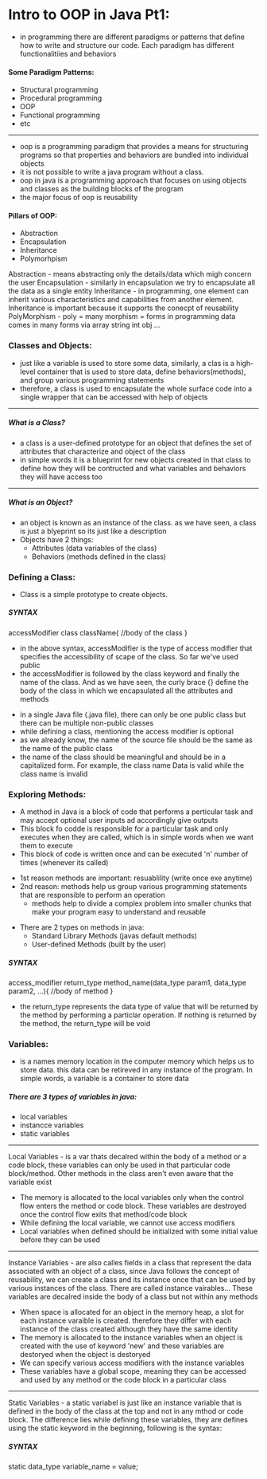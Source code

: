 # Intro to OOP in Java Pt1:
* in programming there are different paradigms or patterns that define 
    how to write and structure our code. Each paradigm has different functionalitiies and behaviors
#### Some Paradigm Patterns:
* Structural programming
* Procedural programming
* OOP
* Functional programming
* etc
***   
* oop is a programming paradigm that provides a means for structuring 
    programs so that properties and behaviors are bundled into individual objects
* it is not possible to write a java program without a class. 
* oop in java is a programming approach that focuses on using objects and 
    classes as the building blocks of the program
* the major focus of oop is reusability
#### Pillars of OOP:
* Abstraction
* Encapsulation
* Inheritance
* Polymorhpism

Abstraction - means abstracting only the details/data which migh concern 
    the user
Encapsulation - similarly in encapsulation we try to encapsulate all the 
    data as a single entity
Inheritance - in programming, one element can inherit various 
    characteristics and capabilities from another element. Inheritance is important because it supports the conecpt of reusability
PolyMorphism - poly = many morphism = forms in programming data comes in 
    many forms via array string int obj ...

### Classes and Objects:
* just like a variable is used to store some data, similarly, a clas is a 
    high-level container that is used to store data, define behaviors(methods), and group various programming statements
* therefore, a class is used to encapsulate the whole surface code into a 
    single wrapper that can be accessed with help of objects 
***   
##### What is a Class?
- a class is a user-defined prototype for an object that defines the set 
    of attributes that characterize and object of the class
- in simple words it is a blueprint for new objects created in that class 
    to define how they will be contructed and what variables and behaviors they will have access too
***   
##### What is an Object?
- an object is known as an instance of the class. as we have seen, a 
    class is just a blyeprint so its just like a description
- Objects have 2 things: 
    * Attributes (data variables of the class)
    * Behaviors (methods defined in the class)
    
### Defining a Class:
* Class is a simple prototype to create objects. 
##### SYNTAX #####   
accessModifier class className{
    //body of the class
}
* in the above syntax, accessModifier is the type of access modifier that 
    specifies the accessibility of scape of the class. So far we've used public
* the accessModifier is followed by the class keyword and finally the
     name of the class. And as we have seen, the curly brace {} define the body of the class in which we encapsulated all the attributes and methods
- in a single Java file (.java file), there can only be one public class 
    but there can be multiple non-public classes
- while defining a class, mentioning the access modifier is optional
- as we already know, the name of the source file should be the same as 
    the name of the public class 
- the name of the class should be meaningful and should be in a 
    capitalized form. For example, the class name Data is valid while the class name is invalid

### Exploring Methods:
- A method in Java is a block of code that performs a perticular task and 
    may accept optional user inputs ad accordingly give outputs
- This block fo codde is responsible for a particular task and only 
    executes when they are called, which is in simple words when we want them to execute
- This block of code is written once and can be executed 'n' number of 
    times (whenever its called)
* 1st reason methods are important: resuablility (write once exe anytime)
* 2nd reason: methods help us group various programming statements that 
    are responsible to perform an operation
    - methods help to divide a complex problem into smaller chunks that 
        make your program easy to understand and reusable
- There are 2 types on methods in java:
    * Standard Library Methods (javas default methods)
    * User-defined Methods (built by the user)
##### SYNTAX #####   
access_modifier return_type
method_name(data_type param1, data_type param2, ...){
    //body of method
}
- the return_type represents the data type of value that will be returned 
    by the method by performing a particlar operation. If nothing is returned by the method, the return_type will be void

### Variables:
* is a names memory location in the computer memory which helps us to 
    store data. this data can be retireved in any instance of the program. In simple words, a variable is a container to store data
##### There are 3 types of variables in java:
* local variables
* instancce variables
* static variables
***   
Local Variables - is a var thats decalred within the body of a method or 
    a code block, these variables can only be used in that particular code block/method. Other methods in the class aren't even aware that the variable exist 
* The memory is allocated to the local variables only when the control 
    flow enters the method or code block. These variables are destroyed once the control flow exits that method/code block
* While defining the local variable, we cannot use access modifiers
* Local variables when defined should be initialized with some initial 
    value before they can be used
***     
Instance Variables - are also calles fields in a class that represent the 
    data associated with an object of a class, since Java follows the concept of reusability, we can create a class and its instance once that can be used by various instances of the class. There are called instance vairables... These variables are decalred inside the body of a class but not within any methods
* When space is allocated for an object in the memory heap, a slot for 
    each instance varaible is created. therefore they differ with each instance of the class created although they have the same identity
* The memory is allocated to the instance variables when an object is 
    created with the use of keyword 'new' and these variables are destoryed when the object is destoryed
* We can specify various access modifiers with the instance variables
* These variables have a global scope, meaning they can be accessed and 
    used by any method or the code block in a particular class
***   
Static Variables - a static variabel is just like an instance variable 
    that is defined in the body of the class at the top and not in any mthod or code block. The difference lies while defining these variables, they are defines using the static keyword in the beginning, following is the syntax:
##### SYNTAX #####    
static data_type variable_name = value;

